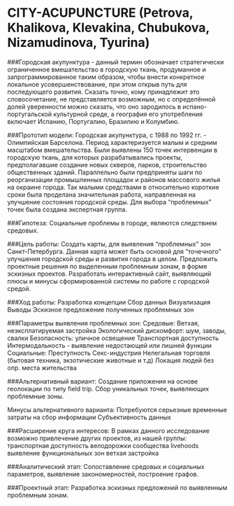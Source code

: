 CITY-ACUPUNCTURE (Petrova, Khalikova, Klevakina, Chubukova, Nizamudinova, Tyurina)
================
###Городская акупунктура - данный термин обозначает стратегически ограниченное вмешательство в городскую ткань, продуманное и запрограммированное таким образом, чтобы внести конкретное локальное усовершенствование, при этом открыв путь для последующего развития. Сказать точно, кому принадлежит это словосочетание, не представляется возможным, но с определённой долей уверенности можно сказать, что оно зародилось в испано-португальской культурной среде, а география его употребления включает Испанию, Португалию, Бразилию и Колумбию.


###Прототип модели:
Городская акупунктура, с 1988 по 1992 гг. - Олимпийская Барселона. Период характеризуется малым и средним масштабом вмешательства. Были выявлены 150 точек интервенции в городскую ткань, для которых разрабатывались проекты, предполагавшие создание новых скверов, парков, строительство общественных зданий. Параллельно были предприняты шаги по реорганизации промышленных площадок и районов массового жилья на окраине города. Так малыми средствами в относительно короткие сроки была проделана значительная работа, направленная на улучшение состояния городской среды. Для выбора “проблемных” точек была создана экспертная группа.

###Гипотеза:
Социальные проблемы в городе, являются следствием средовых.

###Цель работы:
Создать карты, для выявления “проблемных” зон Санкт-Петербурга. Данная карта может быть основой для “точечного” улучшения городской среды и развития города в целом. Предложить проектные решения по выделенным проблемным зонам, в форме эскизных проектов. Разработать интерактивный сайт, выявляющий плюсы и минусы сформированной системы по работе с городской средой.

###Ход работы:
Разработка концепции
Сбор данных
Визуализация 
Выводы
Эскизное предложение полученных проблемных зон

###Параметры выявления проблемных зон:
Средовые:
Ветхая, неэксплатируемая застройка
Экологический дискомфорт: шум, заводы, свалки
Безопасность: уличное освещение
Транспортная доступность
Интермодальность - выявление недостающей или лишней функции
Социальные:
Преступность
Секс-индустрия
Нелегальная торговля (бытовая техника, экзотические животные и т.д)
Локация людей без опр. места жительства

###Альтернативный вариант:
Создание приложения на основе геолокации по типу field trip. Сбор уникальных точек, выявляющих проблемные зоны.

Минусы альтернативного варианта:
Потребуются серьезные временные затраты на сбор информации
Субъективность данных

###Расширение круга интересов:
В рамках данного исследование возможно привлечение других проектов, из нашей группы: 
транспортная доступность
велодорожки
сообщества
livehoods выявление функциональных зон
ветхая застройка

###Аналитический этап:
Сопоставление средовых и социальных параметров, выявление закономерностей, построение графов.

###Проектный этап:
Разработка эскизных предложений по выявленным проблемным зонам.



